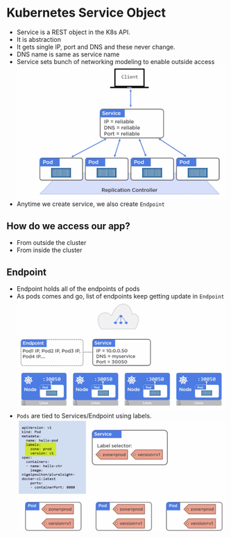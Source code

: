 # Kubernetes Service Object
- Service is a REST object in the K8s API.
- It is abstraction
- It gets single IP, port and DNS and these never change.
- DNS name is same as service name
- Service sets bunch of networking modeling to enable outside access
![image](services-design.png)
- Anytime we create service, we also create `Endpoint`

## How do we access our app?
- From outside the cluster
- From inside the cluster
## Endpoint
- Endpoint holds all of the endpoints of pods
- As pods comes and go, list of endpoints keep getting update in `Endpoint`
![image](endpoint.png)
- `Pods` are tied to Services/Endpoint using labels.
![image](service-labels-selector.png)